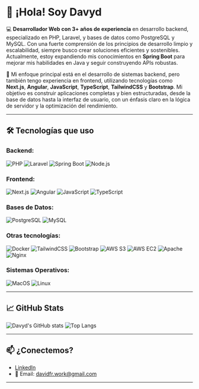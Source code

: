 # 👋 ¡Hola! Soy Davyd

💻 **Desarrollador Web con 3+ años de experiencia** en desarrollo backend, especializado en PHP, Laravel, y bases de datos como PostgreSQL y MySQL. Con una fuerte comprensión de los principios de desarrollo limpio y escalabilidad, siempre busco crear soluciones eficientes y sostenibles. Actualmente, estoy expandiendo mis conocimientos en **Spring Boot** para mejorar mis habilidades en Java y seguir construyendo APIs robustas.

🚀 Mi enfoque principal está en el desarrollo de sistemas backend, pero también tengo experiencia en frontend, utilizando tecnologías como **Next.js**, **Angular**, **JavaScript**, **TypeScript**, **TailwindCSS** y **Bootstrap**. Mi objetivo es construir aplicaciones completas y bien estructuradas, desde la base de datos hasta la interfaz de usuario, con un énfasis claro en la lógica de servidor y la optimización del rendimiento.

---

## 🛠️ Tecnologías que uso

### Backend:
![PHP](https://img.shields.io/badge/-PHP-777BB4?style=flat&logo=php&logoColor=white)
![Laravel](https://img.shields.io/badge/-Laravel-FF2D20?style=flat&logo=laravel&logoColor=white)
![Spring Boot](https://img.shields.io/badge/-Spring%20Boot-6DB33F?style=flat&logo=spring-boot&logoColor=white)
![Node.js](https://img.shields.io/badge/-Node.js-339933?style=flat&logo=node.js&logoColor=white)

### Frontend:
![Next.js](https://img.shields.io/badge/-Next.js-000?style=flat&logo=next.js)
![Angular](https://img.shields.io/badge/-Angular-DD0031?style=flat&logo=angular&logoColor=white)
![JavaScript](https://img.shields.io/badge/-JavaScript-F7DF1E?style=flat&logo=javascript&logoColor=black)
![TypeScript](https://img.shields.io/badge/-TypeScript-3178C6?style=flat&logo=typescript&logoColor=white)

### Bases de Datos:
![PostgreSQL](https://img.shields.io/badge/-PostgreSQL-336791?style=flat&logo=postgresql&logoColor=white)
![MySQL](https://img.shields.io/badge/-MySQL-4479A1?style=flat&logo=mysql&logoColor=white)

### Otras tecnologías:
![Docker](https://img.shields.io/badge/-Docker-2496ED?style=flat&logo=docker&logoColor=white)
![TailwindCSS](https://img.shields.io/badge/-TailwindCSS-06B6D4?style=flat&logo=tailwind-css&logoColor=white)
![Bootstrap](https://img.shields.io/badge/-Bootstrap-563D7C?style=flat&logo=bootstrap&logoColor=white)
![AWS S3](https://img.shields.io/badge/-AWS%20S3-569A31?style=flat&logo=amazonaws&logoColor=white)
![AWS EC2](https://img.shields.io/badge/-AWS%20EC2-FF9900?style=flat&logo=amazon-ec2&logoColor=white)
![Apache](https://img.shields.io/badge/-Apache-D22128?style=flat&logo=apache&logoColor=white)
![Nginx](https://img.shields.io/badge/-Nginx-009639?style=flat&logo=nginx&logoColor=white)

### Sistemas Operativos:
![MacOS](https://img.shields.io/badge/-macOS-000000?style=flat&logo=apple&logoColor=white)
![Linux](https://img.shields.io/badge/-Linux-0078D4?style=flat&logo=linux&logoColor=white)

---

## 📈 GitHub Stats

![Davyd's GitHub stats](https://github-readme-stats.vercel.app/api?username=itssDavyd&show_icons=true&theme=radical)
![Top Langs](https://github-readme-stats.vercel.app/api/top-langs/?username=itssDavyd&layout=compact&theme=radical)

---

## 📫 ¿Conectemos?

- [LinkedIn]([https://linkedin.com/in/pepito](https://www.linkedin.com/in/davidfernandezroman/))
- 📧 Email: davidfr.work@gmail.com

---
